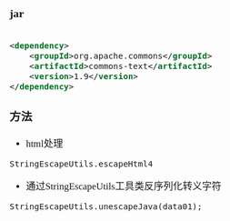 <span  style="font-family: Simsun,serif; font-size: 17px; ">

### jar

~~~xml

<dependency>
    <groupId>org.apache.commons</groupId>
    <artifactId>commons-text</artifactId>
    <version>1.9</version>
</dependency>
~~~

### 方法

- html处理

~~~
StringEscapeUtils.escapeHtml4
~~~

- 通过StringEscapeUtils工具类反序列化转义字符

~~~
StringEscapeUtils.unescapeJava(data01);
~~~

</span>